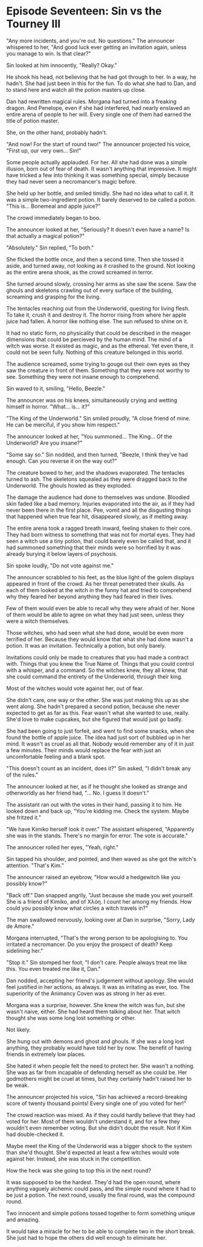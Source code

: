 # Episode Seventeen: Sin vs the Tourney III

"Any more incidents, and you're out. No questions." The announcer whispered to her, "And good luck ever getting an invitation again, unless you manage to win. Is that clear?"

Sin looked at him innocently, "Really? Okay."

He shook his head, not believing that he had got through to her. In a way, he hadn't. She had just been in this for the fun. To do what she had to Dan, and to stand here and watch all the potion masters up close.

Dan had rewritten magical rules. Morgana had turned into a freaking dragon. And Penelope, even if she had interfered, had nearly enslaved an entire arena of people to her will. Every single one of them had earned the title of potion master.

She, on the other hand, probably hadn't.

"And now! For the start of round two!" The announcer projected his voice, "First up, our very own... Sin!"

Some people actually applauded. For her. All she had done was a simple illusion, born out of fear of death. It wasn't anything that impressive. It might have tricked a few into thinking it was something special, simply because they had never seen a necromancer's magic before.

She held up her bottle, and smiled timidly. She had no idea what to call it. It was a simple two-ingredient potion. It barely deserved to be called a potion. "This is... Bonemeal and apple juice?"

The crowd immediately began to boo.

The announcer looked at her, "Seriously? It doesn't even have a name? Is that actually a magical potion?"

"Absolutely." Sin replied, "To both."

She flicked the bottle once, and then a second time. Then she tossed it aside, and turned away, not looking as it crashed to the ground. Not looking as the entire arena shook, as the crowd screamed in terror.

She turned around slowly, crossing her arms as she saw the scene. Saw the ghouls and skeletons crawling out of every surface of the building, screaming and grasping for the living.

The tentacles reaching out from the Underworld, questing for living flesh. To take it, crush it and destroy it. The horror rising from where her apple juice had fallen. A horror like nothing else. The sun refused to shine on it.

It had no static form, no physicality that could be described in the meager dimensions that could be percieved by the human mind. The mind of a witch was worse. It existed as magic, and as the ethereal. Yet even there, it could not be seen fully. Nothing of this creature belonged in this world.

The audience screamed, some trying to gouge out their own eyes as they saw the creature in front of them. Something that they were not worthy to see. Something they were not insane enough to comprehend.

Sin waved to it, smiling, "Hello, Beezle."

The announcer was on his knees, simultaneously crying and wetting himself in horror. "What... is... it?"

"The King of the Underworld." Sin smiled proudly, "A close friend of mine. He can be merciful, if you show him respect."

The announcer looked at her, "You summoned... The King... Of the Underworld? Are you insane?"

"Some say so." Sin nodded, and then turned, "Beezle, I think they've had enough. Can you reverse it on the way out?"

The creature bowed to her, and the shadows evaporated. The tentacles turned to ash. The skeletons squealed as they were dragged back to the Underworld. The ghouls howled as they exploded.

The damage the audience had done to themselves was undone. Bloodied skin faded like a bad memory. Injuries evaporated into the air, as if they had never been there in the first place. Pee, vomit and all the disgusting things that happened when true fear hit, disappeared slowly, as if melting away.

The entire arena took a ragged breath inward, feeling shaken to their core. They had born witness to something that was not for mortal eyes. They had seen a witch use a tiny potion, that could barely even be called that, and it had summoned something that their minds were so horrified by it was already burying it below layers of psychosis.

Sin spoke loudly, "Do not vote against me."

The announcer scrabbled to his feet, as the blue light of the golem displays appeared in front of the crowd. As her threat penetrated their skulls. As each of them looked at the witch in the funny hat and tried to comprehend why they feared her beyond anything they had feared in their lives.

Few of them would even be able to recall why they were afraid of her. None of them would be able to agree on what they had just seen, unless they were a witch themselves.

Those witches, who had seen what she had done, would be even more terrified of her. Because they would know that what she had done wasn't a potion. It was an invitation. Technically a potion, but only barely.

Invitations could only be made to creatures that you had made a contract with. Things that you knew the True Name of. Things that you could control with a whisper, and a command. So the witches knew, they all knew, that she could command the entirety of the Underworld, through their king.

Most of the witches would vote against her, out of fear.

She didn't care, one way or the other. She was just making this up as she went along. She hadn't prepared a second potion, because she never expected to get as far as this. Fear wasn't what she wanted to use, really. She'd love to make cupcakes, but she figured that would just go badly.

She had been going to just forfeit, and went to find some snacks, when she found the bottle of apple juice. The idea had just sort of bubbled up in her mind. It wasn't as cruel as all that. Nobody would remember any of it in just a few minutes. Their minds would replace the fear with just an uncomfortable feeling and a blank spot.

"This doesn't count as an incident, does it?" Sin asked, "I didn't break any of the rules."

The announcer looked at her, as if he thought she looked as strange and otherworldly as her friend had, "... No. I guess it doesn't."

The assistant ran out with the votes in their hand, passing it to him. He looked down and back up, "You're kidding me. Check the system. Maybe she fritzed it."

"We have Kimiko herself look it over." The assistant whispered, "Apparently she was in the stands. There's no margin for error. The vote is accurate."

The announcer rolled her eyes, "Yeah, right."

Sin tapped his shoulder, and pointed, and then waved as she got the witch's attention. "That's Kim."

The announcer raised an eyebrow, "How would a hedgewitch like you possibly know?"

"Back off." Dan snapped angrily, "Just because she made you wet yourself. She is a friend of Kimiko, and of Χλόη. I count her among my friends. How could you possibly know what circles a witch travels in?"

The man swallowed nervously, looking over at Dan in surprise, "Sorry, Lady de Amore."

Morgana interrupted, "That's the wrong person to be apologising to. You irritated a necromancer. Do you enjoy the prospect of death? Keep sidelining her."

"Stop it." Sin stomped her foot, "I don't care. People always treat me like this. You even treated me like it, Dan."

Dan nodded, accepting her friend's judgement without apology. She would feel justified in her actions, as always. It was as irritating as ever, too. The superiority of the Animancy Coven was as strong in her as ever.

Morgana was a surprise, however. She knew the witch was fun, but she wasn't naive, either. She had heard them talking about her. That witch thought she was some long lost something or other.

Not likely.

She hung out with demons and ghost and ghouls. If she was a long lost anything, they probably would have told her by now. The benefit of having friends in extremely low places.

She hated it when people felt the need to protect her. She wasn't a nothing. She was as far from incapable of defending herself as she could be. Her godmothers might be cruel at times, but they certainly hadn't raised her to be weak.

The announcer projected his voice, "Sin has achieved a record-breaking score of twenty thousand points! Every single one of you voted for her!"

The crowd reaction was mixed. As if they could hardly believe that they had voted for her. Most of them wouldn't understand it, and for a few they wouldn't even remember voting. But she didn't doubt the result. Not if Kim had double-checked it.

Maybe meet the King of the Underworld was a bigger shock to the system than she'd thought. She'd expected at least a few witches would vote against her. Instead, she was stuck in the competition.

How the heck was she going to top this in the next round?

It was supposed to be the hardest. They'd had the open round, where anything vaguely alchemic could pass, and the simple round where it had to be just a potion. The next round, usually the final round, was the compound round.

Two innocent and simple potions tossed together to form something unique and amazing.

It would take a miracle for her to be able to complete two in the short break. She just had to hope the others did well enough to eliminate her.
